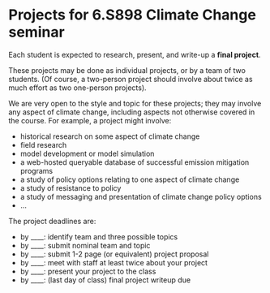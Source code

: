 # Projects for 6.S898 Climate Change seminar

Each student is expected to research, present, and write-up a **final project**.

These projects may be done as individual projects, or by a team of two students.
(Of course, a two-person project should involve about twice as much effort as two
one-person projects).

We are very open to the style and topic for these projects; they may involve any
aspect of climate change, including aspects not otherwise covered in the course.
For example, a project might involve:
* historical research on some aspect of climate change
* field research
* model development or model simulation
* a web-hosted queryable database of successful emission mitigation programs
* a study of policy options relating to one aspect of climate change
* a study of resistance to policy
* a study of messaging and presentation of climate change policy options
* ...

The project deadlines are:
* by ____: identify team and three possible topics
* by ____: submit nominal team and topic
* by ____: submit 1-2 page (or equivalent) project proposal
* by ____: meet with staff at least twice about your project
* by ____: present your project to the class
* by ____: (last day of class) final project writeup due






